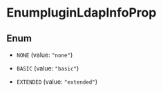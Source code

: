 

# EnumpluginLdapInfoProp

## Enum


* `NONE` (value: `"none"`)

* `BASIC` (value: `"basic"`)

* `EXTENDED` (value: `"extended"`)



